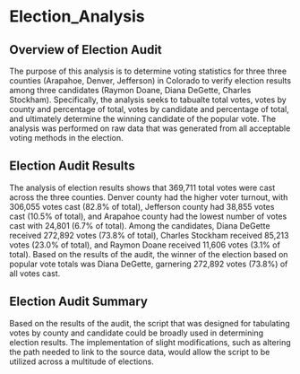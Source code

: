 # Election_Analysis

## Overview of Election Audit

The purpose of this analysis is to determine voting statistics for three three counties (Arapahoe, Denver, Jefferson) in Colorado to verify election results among three candidates (Raymon Doane, Diana DeGette, Charles Stockham). Specifically, the analysis seeks to tabualte total votes, votes by county and percentage of total, votes by candidate and percentage of total, and ultimately determine the winning candidate of the popular vote. The analysis was performed on raw data that was generated from all acceptable voting methods in the election.

## Election Audit Results

The analysis of election results shows that 369,711 total votes were cast across the three counties. Denver county had the higher voter turnout, with 306,055 votes cast (82.8% of total), Jefferson county had 38,855 votes cast (10.5% of total), and Arapahoe county had the lowest number of votes cast with 24,801 (6.7% of total). Among the candidates, Diana DeGette received 272,892 votes (73.8% of total), Charles Stockham received 85,213 votes (23.0% of total), and Raymon Doane received 11,606 votes (3.1% of total). Based on the results of the audit, the winner of the election based on popular vote totals was Diana DeGette, garnering 272,892 votes (73.8%) of all votes cast.


## Election Audit Summary

Based on the results of the audit, the script that was designed for tabulating votes by county and candidate could be broadly used in determining election results. The implementation of slight modifications, such as altering the path needed to link to the source data, would allow the script to be utilized across a multitude of elections.

